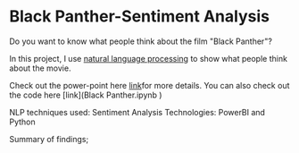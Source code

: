 # Black Panther-Sentiment Analysis 
Do you want to know what people think about the film "Black Panther"?

In this project, I use [natural language processing](Wikipedia) to show what people think about the movie.

Check out the power-point  here [link]()for more details. You can also check out the code here [link](Black Panther.ipynb )

NLP techniques used: Sentiment Analysis
Technologies: PowerBI  and Python

Summary of findings;

